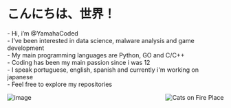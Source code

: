# こんにちは、世界！

<p align="left">
- Hi, i’m @YamahaCoded<br>
- I’ve been interested in data science, malware analysis and game development<br>
- My main programming languages are Python, GO and C/C++<br>
- Coding has been my main passion since i was 12<br>
- I speak portuguese, english, spanish and currently i'm working on japanese<br>
- Feel free to explore my repositories<br>
</p>


<img align="right" src="https://imgur.com/CzGWxDK.gif" alt="Cats on Fire Place">

![image](https://github-readme-stats.vercel.app/api/top-langs/?username=YamahaCoded&layout=compact&langs_count=6&theme=github_dark)

<!---
YamahaCoded/YamahaCoded is a ✨ special ✨ repository because its `README.md` (this file) appears on your GitHub profile.
You can click the Preview link to take a look at your changes.
--->
